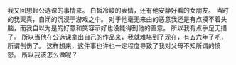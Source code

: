   我又回想起公选课的事情来。
  白皙冷峻的表情，还有他安静好看的女朋友。
  当时的我天真，自闭的沉浸于游戏之中。
  对于他毫无来由的恶意我还是有点摸不着头脑，而我自以为是的好意和笑容示好也没能得到他的善意。
  所以我有点手足无措了。
  所以当他在公选课拿出自己的作品来，我就难堪到了现在，有五六年了吧，所谓创伤了。
  这样想来，这件事也许也一定程度导致了我对父母不知所谓的愤怒。
  所以我该怎么做呢？
  